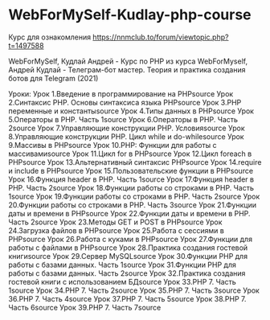 # WebForMySelf-Kudlay-php-course

Курс для ознакомления https://nnmclub.to/forum/viewtopic.php?t=1497588

WebForMySelf, Кудлай Андрей - Курс по PHP из курса WebForMyself, Андрей Кудлай - Телеграм-бот мастер. Теория и практика создания ботов для Telegram (2021)

Уроки:
    Урок 1.Введение в программирование на PHPsource
    Урок 2.Синтаксис PHP. Основы синтаксиса языка PHPsource
    Урок 3.PHP переменные и константыsource
    Урок 4.Типы данных в PHPsource
    Урок 5.Операторы в PHP. Часть 1source
    Урок 6.Операторы в PHP. Часть 2source
    Урок 7.Управляющие конструкции PHP. Условияsource
    Урок 8.Управляющие конструкции PHP. Цикл while и do-whilesource
    Урок 9.Массивы в PHPsource
    Урок 10.PHP: Функции для работы с массивамиsource
    Урок 11.Цикл for в PHPsource
    Урок 12.Цикл foreach в PHPsource
    Урок 13.Альтернативный синтаксис PHPsource
    Урок 14.require и include в PHPsource
    Урок 15.Пользовательские функции в PHPsource
    Урок 16.Функция header в PHP. Часть 1source
    Урок 17.Функция header в PHP. Часть 2source
    Урок 18.Функции работы со строками в PHP. Часть 1source
    Урок 19.Функции работы со строками в PHP. Часть 2source
    Урок 20.Функции работы со строками в PHP. Часть 3source
    Урок 21.Функции даты и времени в PHPsource
    Урок 22.Функции даты и времени в PHP. Часть 2source
    Урок 23.Методы GET и POST в PHPsource
    Урок 24.Загрузка файлов в PHPsource
    Урок 25.Работа с сессиями в PHPsource
    Урок 26.Работа с куками в PHPsource
    Урок 27.Функции для работы с файлами в PHPsource
    Урок 28.Практика создания гостевой книгиsource
    Урок 29.Сервер MySQLsource
    Урок 30.Функции PHP для работы с базами данных. Часть 1source
    Урок 31.Функции PHP для работы с базами данных. Часть 2source
    Урок 32.Практика создания гостевой книги с использованием БДsource
    Урок 33.PHP 7. Часть 1source
    Урок 34.PHP 7. Часть 2source
    Урок 35.PHP 7. Часть 3source
    Урок 36.PHP 7. Часть 4source
    Урок 37.PHP 7. Часть 5source
    Урок 38.PHP 7. Часть 6source
    Урок 39.PHP 7. Часть 7source